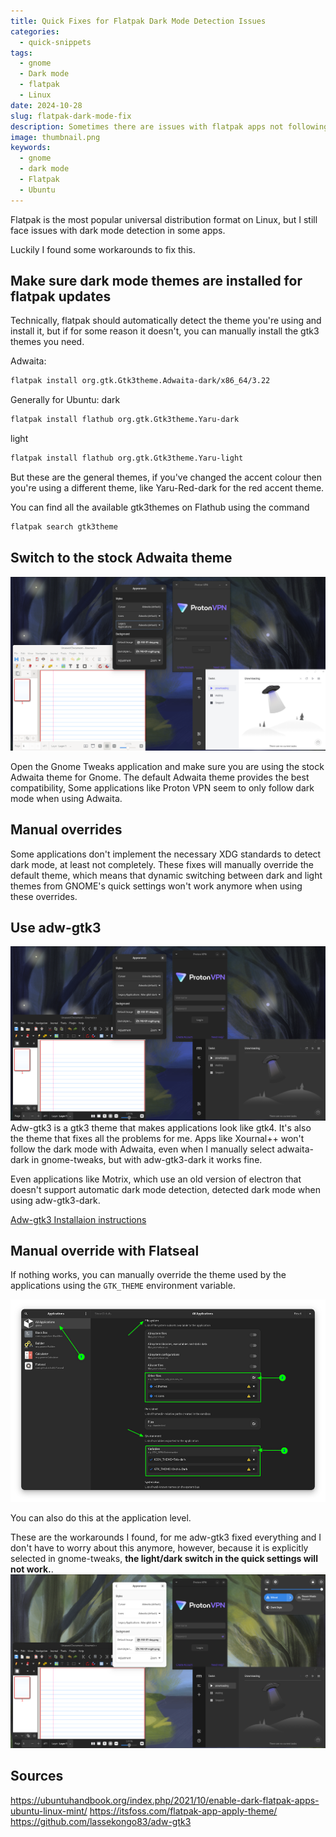 ```yaml
---
title: Quick Fixes for Flatpak Dark Mode Detection Issues
categories:
  - quick-snippets
tags:
  - gnome
  - Dark mode
  - flatpak
  - Linux
date: 2024-10-28
slug: flatpak-dark-mode-fix
description: Sometimes there are issues with flatpak apps not following Dark mode on gnome, here are few fixes and workarounds for this. 
image: thumbnail.png
keywords:
  - gnome
  - dark mode
  - Flatpak
  - Ubuntu
---
```


Flatpak is the most popular universal distribution format on Linux, but I still face issues with dark mode detection in some apps.

Luckily I found some workarounds to fix this.

## Make sure dark mode themes are installed for flatpak updates
Technically, flatpak should automatically detect the theme you're using and install it, but if for some reason it doesn't, you can manually install the gtk3 themes you need.

Adwaita:
```bash
flatpak install org.gtk.Gtk3theme.Adwaita-dark/x86_64/3.22
```

Generally for Ubuntu:
dark
```bash
flatpak install flathub org.gtk.Gtk3theme.Yaru-dark
```
light
```bash
flatpak install flathub org.gtk.Gtk3theme.Yaru-light
```

But these are the general themes, if you've changed the accent colour then you're using a different theme, like Yaru-Red-dark for the red accent theme.

You can find all the available gtk3themes on Flathub using the command
```bash
flatpak search gtk3theme
```

## Switch to the stock Adwaita theme
![Testing applications with the stock Adwaita theme](stock-adwaita.png)

Open the Gnome Tweaks application and make sure you are using the stock Adwaita theme for Gnome.
The default Adwaita theme provides the best compatibility, Some applications like Proton VPN seem to only follow dark mode when using Adwaita.

## Manual overrides

Some applications don't implement the necessary XDG standards to detect dark mode, at least not completely.
These fixes will manually override the default theme, which means that dynamic switching between dark and light themes from GNOME's quick settings won't work anymore when using these overrides.

## Use adw-gtk3
![Testing apps with the adw-gtk3-dark theme](adw-gtk3-dark.png)
Adw-gtk3 is a gtk3 theme that makes applications look like gtk4.
It's also the theme that fixes all the problems for me.
Apps like Xournal++ won't follow the dark mode with Adwaita, even when I manually select adwaita-dark in gnome-tweaks, but with adw-gtk3-dark it works fine.

Even applications like Motrix, which use an old version of electron that doesn't support automatic dark mode detection, detected dark mode when using adw-gtk3-dark.

[Adw-gtk3 Installaion instructions](https://github.com/lassekongo83/adw-gtk3?tab=readme-ov-file#how-to-install)


## Manual override with Flatseal
If nothing works, you can manually override the theme used by the applications using the `GTK_THEME` environment variable.

![Photo Courtesy of itsfoss.com](Itsfoss-flatseal.png)

You can also do this at the application level.


These are the workarounds I found, for me adw-gtk3 fixed everything and I don't have to worry about this anymore, however, because it is explicitly selected in gnome-tweaks, **the light/dark switch in the quick settings will not work.**.
![The quick settings toggle has no effect with adw-gtk3-dark](no-dynamic-dark-mode.png)



## Sources
https://ubuntuhandbook.org/index.php/2021/10/enable-dark-flatpak-apps-ubuntu-linux-mint/
https://itsfoss.com/flatpak-app-apply-theme/
https://github.com/lassekongo83/adw-gtk3
